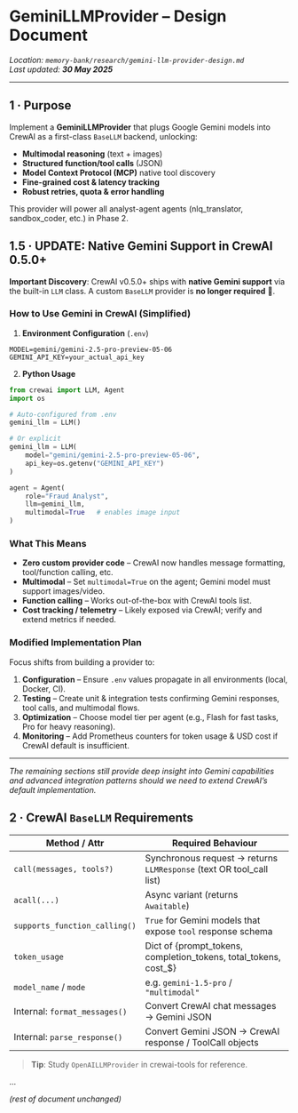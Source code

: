 # GeminiLLMProvider – Design Document  
*Location: `memory-bank/research/gemini-llm-provider-design.md`*  
_Last updated: **30 May 2025**_

---

## 1 · Purpose

Implement a **GeminiLLMProvider** that plugs Google Gemini models into CrewAI as a first-class `BaseLLM` backend, unlocking:

* **Multimodal reasoning** (text + images)  
* **Structured function/tool calls** (JSON)  
* **Model Context Protocol (MCP)** native tool discovery  
* **Fine-grained cost & latency tracking**  
* **Robust retries, quota & error handling**

This provider will power all analyst-agent agents (nlq_translator, sandbox_coder, etc.) in Phase 2.

## 1.5 · UPDATE: Native Gemini Support in CrewAI 0.5.0+

**Important Discovery**: CrewAI v0.5.0+ ships with **native Gemini support** via the built-in `LLM` class. A custom `BaseLLM` provider is **no longer required** 🎉.

### How to Use Gemini in CrewAI (Simplified)

1. **Environment Configuration** (`.env`)
```
MODEL=gemini/gemini-2.5-pro-preview-05-06
GEMINI_API_KEY=your_actual_api_key
```

2. **Python Usage**
```python
from crewai import LLM, Agent
import os

# Auto-configured from .env
gemini_llm = LLM()

# Or explicit
gemini_llm = LLM(
    model="gemini/gemini-2.5-pro-preview-05-06",
    api_key=os.getenv("GEMINI_API_KEY")
)

agent = Agent(
    role="Fraud Analyst",
    llm=gemini_llm,
    multimodal=True   # enables image input
)
```

### What This Means
* **Zero custom provider code** – CrewAI now handles message formatting, tool/function calling, etc.  
* **Multimodal** – Set `multimodal=True` on the agent; Gemini model must support images/video.  
* **Function calling** – Works out-of-the-box with CrewAI tools list.  
* **Cost tracking / telemetry** – Likely exposed via CrewAI; verify and extend metrics if needed.

### Modified Implementation Plan
Focus shifts from building a provider to:

1. **Configuration** – Ensure `.env` values propagate in all environments (local, Docker, CI).  
2. **Testing** – Create unit & integration tests confirming Gemini responses, tool calls, and multimodal flows.  
3. **Optimization** – Choose model tier per agent (e.g., Flash for fast tasks, Pro for heavy reasoning).  
4. **Monitoring** – Add Prometheus counters for token usage & USD cost if CrewAI default is insufficient.

---

*The remaining sections still provide deep insight into Gemini capabilities and advanced integration patterns should we need to extend CrewAI’s default implementation.*  

## 2 · CrewAI `BaseLLM` Requirements

| Method / Attr            | Required Behaviour |
|--------------------------|--------------------|
| `call(messages, tools?)` | Synchronous request → returns `LLMResponse` (text OR tool_call list) |
| `acall(...)`             | Async variant (returns `Awaitable`) |
| `supports_function_calling()` | `True` for Gemini models that expose `tool` response schema |
| `token_usage`            | Dict of {prompt_tokens, completion_tokens, total_tokens, cost_$} |
| `model_name` / `mode`    | e.g. `gemini-1.5-pro` / `"multimodal"` |
| Internal: `format_messages()` | Convert CrewAI chat messages → Gemini JSON |
| Internal: `parse_response()`  | Convert Gemini JSON → CrewAI response / ToolCall objects |

> **Tip**: Study `OpenAILLMProvider` in crewai-tools for reference.

...

*(rest of document unchanged)*
